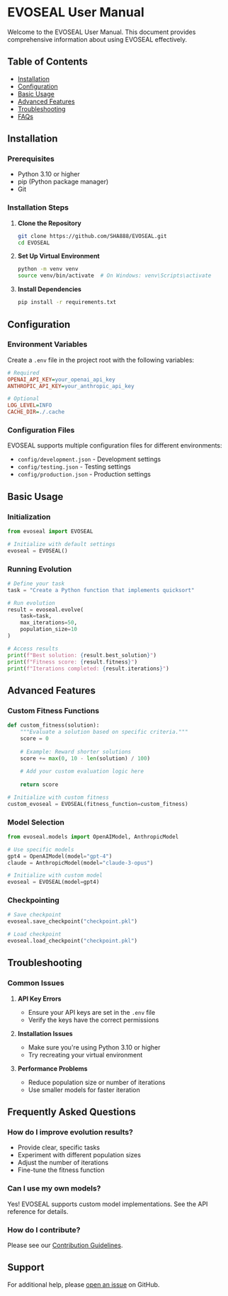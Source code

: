 # EVOSEAL User Manual

Welcome to the EVOSEAL User Manual. This document provides comprehensive information about using EVOSEAL effectively.

## Table of Contents

- [Installation](#installation)
- [Configuration](#configuration)
- [Basic Usage](#basic-usage)
- [Advanced Features](#advanced-features)
- [Troubleshooting](#troubleshooting)
- [FAQs](#frequently-asked-questions)

## Installation

### Prerequisites
- Python 3.10 or higher
- pip (Python package manager)
- Git

### Installation Steps

1. **Clone the Repository**
   ```bash
   git clone https://github.com/SHA888/EVOSEAL.git
   cd EVOSEAL
   ```

2. **Set Up Virtual Environment**
   ```bash
   python -m venv venv
   source venv/bin/activate  # On Windows: venv\Scripts\activate
   ```

3. **Install Dependencies**
   ```bash
   pip install -r requirements.txt
   ```

## Configuration

### Environment Variables

Create a `.env` file in the project root with the following variables:

```ini
# Required
OPENAI_API_KEY=your_openai_api_key
ANTHROPIC_API_KEY=your_anthropic_api_key

# Optional
LOG_LEVEL=INFO
CACHE_DIR=./.cache
```

### Configuration Files

EVOSEAL supports multiple configuration files for different environments:
- `config/development.json` - Development settings
- `config/testing.json` - Testing settings
- `config/production.json` - Production settings

## Basic Usage

### Initialization

```python
from evoseal import EVOSEAL

# Initialize with default settings
evoseal = EVOSEAL()
```

### Running Evolution

```python
# Define your task
task = "Create a Python function that implements quicksort"

# Run evolution
result = evoseal.evolve(
    task=task,
    max_iterations=50,
    population_size=10
)

# Access results
print(f"Best solution: {result.best_solution}")
print(f"Fitness score: {result.fitness}")
print(f"Iterations completed: {result.iterations}")
```

## Advanced Features

### Custom Fitness Functions

```python
def custom_fitness(solution):
    """Evaluate a solution based on specific criteria."""
    score = 0
    
    # Example: Reward shorter solutions
    score += max(0, 10 - len(solution) / 100)
    
    # Add your custom evaluation logic here
    
    return score

# Initialize with custom fitness
custom_evoseal = EVOSEAL(fitness_function=custom_fitness)
```

### Model Selection

```python
from evoseal.models import OpenAIModel, AnthropicModel

# Use specific models
gpt4 = OpenAIModel(model="gpt-4")
claude = AnthropicModel(model="claude-3-opus")

# Initialize with custom model
evoseal = EVOSEAL(model=gpt4)
```

### Checkpointing

```python
# Save checkpoint
evoseal.save_checkpoint("checkpoint.pkl")

# Load checkpoint
evoseal.load_checkpoint("checkpoint.pkl")
```

## Troubleshooting

### Common Issues

1. **API Key Errors**
   - Ensure your API keys are set in the `.env` file
   - Verify the keys have the correct permissions

2. **Installation Issues**
   - Make sure you're using Python 3.10 or higher
   - Try recreating your virtual environment

3. **Performance Problems**
   - Reduce population size or number of iterations
   - Use smaller models for faster iteration

## Frequently Asked Questions

### How do I improve evolution results?
- Provide clear, specific tasks
- Experiment with different population sizes
- Adjust the number of iterations
- Fine-tune the fitness function

### Can I use my own models?
Yes! EVOSEAL supports custom model implementations. See the API reference for details.

### How do I contribute?
Please see our [Contribution Guidelines](https://github.com/SHA888/EVOSEAL/CONTRIBUTING.md).

## Support

For additional help, please [open an issue](https://github.com/SHA888/EVOSEAL/issues) on GitHub.